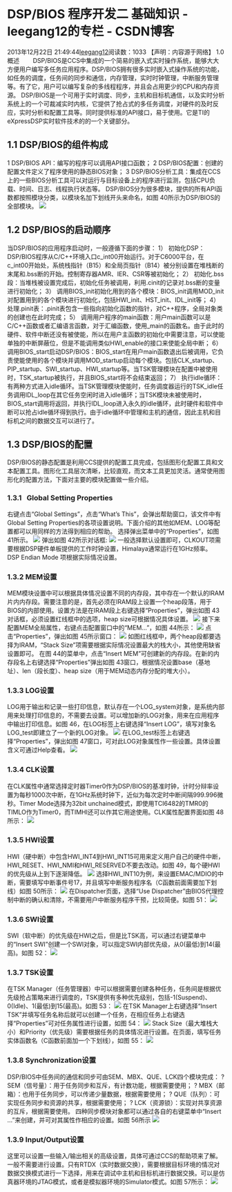 # DSP/BIOS 程序开发二 基础知识 - leegang12的专栏 - CSDN博客
2013年12月22日 21:49:44[leegang12](https://me.csdn.net/leegang12)阅读数：1033
【声明：内容源于网络】
1.0 概述
       DSP/BIOS是CCS中集成的一个简易的嵌入式实时操作系统，能够大大方便用户编写多任务应用程序。DSP/BIOS拥有很多实时嵌入式操作系统的功能，如任务的调度，任务间的同步和通信，内存管理，实时时钟管理，中断服务管理等。有了它，用户可以编写复杂的多线程程序，并且会占用更少的CPU和内存资源。
DSP/BIOS是一个可用于实时调度、同步，主机和目标机通信，以及实时分析系统上的一个可裁减实时内核，它提供了抢占式的多任务调度，对硬件的及时反应，实时分析和配置工具等。同时提供标准的API接口，易于使用。它是TI的eXpressDSP实时软件技术的的一个关键部分。
## 1.1 DSP/BIOS的组件构成
1 DSP/BIOS API：编写的程序可以调用API接口函数；
2 DSP/BIOS配置：创建的配置文件定义了程序使用的静态BIOS对象；
3 DSP/BIOS分析工具：集成在CCS上的一些BIOS分析工具可以对运行与目标设备上的程序进行监测，包括CPU负载、时间、日志、线程执行状态等。
DSP/BIOS分为很多模块，提供的所有API函数都按照模块分类，以模块名加下划线开头来命名，如图 40所示为DSP/BIOS的全部模块。
![](http://hi.csdn.net/attachment/201110/27/0_131972270246Mn.gif)
## 1.2 DSP/BIOS的启动顺序
当DSP/BIOS的应用程序启动时，一般遵循下面的步骤：
1） 初始化DSP：DSP/BIOS程序从C/C++环境入口c_int00开始运行。对于C6000平台，在c_int00开始处，系统栈指针（B15）和全局页指针（B14）被分别设置在堆栈断的末尾和.bss断的开始。控制寄存器AMR、IER、CSR等被初始化；
2） 初始化.bss段：当堆栈被设置完成后，初始化任务被调用，利用.cinit的记录对.bss断的变量进行初始化；
3） 调用BIOS_init初始化用到的各个模块：BIOS_init调用MOD_init对配置用到的各个模块进行初始化，包括HWI_init、HST_init、IDL_init等；
4） 处理.pinit表：.pinit表包含一些指向初始化函数的指针，对C++程序，全局对象类的创建也在此时完成；
5） 调用用户程序的main函数：用户main函数可以是C/C++函数或者汇编语言函数，对于汇编函数，使用_main的函数名。由于此时的硬件、软件中断还没有被使能，所以在用户主函数的初始化中需要注意，可以使能单独的中断屏蔽位，但是不能调用类似HWI_enable的接口来使能全局中断；
6） 调用BIOS_start启动DSP/BIOS：BIOS_start在用户main函数退出后被调用，它负责使能使用的各个模块并调用MOD_startup启动每个模块。包括CLK_startup、PIP_startup、SWI_startup、HWI_startup等。当TSK管理模块在配置中被使用时，TSK_startup被执行，并且BIOS_start将不会结束返回；
7） 执行idle循环：有两种方式进入idle循环。当TSK管理模块使能时，任务调度器运行的TSK_idle任务调用IDL_loop在其它任务空闲时进入idle循环；当TSK模块未被使用时，BIOS_start调用将返回，并执行IDL_loop进入永久的idle循环，此时硬件和软件中断可以抢占idle循环得到执行。由于idle循环中管理和主机的通信，因此主机和目标机之间的数据交互可以进行了。
## 1.3 DSP/BIOS的配置
DSP/BIOS的静态配置是利用CCS提供的配置工具完成，包括图形化配置工具和文本配置工具。图形化工具层次清晰，比较直观，而文本工具更加灵活。通常使用图形化的配置方法，下面对主要的模块配置做一些介绍。
### 1.3.1   Global Setting Properties
右键点击“Global Settings”，点击“What’s This”，会弹出帮助窗口，该文件中有Global Setting Properties的各项设置说明。下面介绍的其他如MEM、LOG等配置都可以用同样的方法得到相应的帮助。
选择弹出菜单中的“Properties”，如图 41所示。
![](http://hi.csdn.net/attachment/201110/27/0_1319722758jhGV.gif)
弹出如图 42所示对话框:
![](http://hi.csdn.net/attachment/201110/27/0_1319722807anLR.gif)
一般选择默认设置即可，CLKOUT项需要根据DSP硬件单板提供的工作时钟设置，Himalaya通常运行在1GHz频率。
DSP Endian Mode 项根据实际情况设置。
### 1.3.2 MEM设置
MEM模块设置中可以根据具体情况设置不同的内存段，其中存在一个默认的IRAM片内内存段。需要注意的是，首先必须在IRAM段上设置一个heap段落，用于BIOS的内部使用。设置方法是在IRAM段上右键选择“Properties”，弹出如图 43对话框，必须设置红线框中的选项，heap size可根据情况具体设置。
![](http://hi.csdn.net/attachment/201110/27/0_13197228625CwL.gif)
接下来配置MEM全局属性，右键点击配置窗口中的“MEM…”，如图 44所示：
![](http://hi.csdn.net/attachment/201110/27/0_1319722919Hcm2.gif)
点击“Properties”，弹出如图 45所示窗口：
![](http://hi.csdn.net/attachment/201110/27/0_1319723017Uz7k.gif)
如图红线框中，两个heap段都要选择为IRAM，“Stack Size”项需要根据实际情况设置最大的栈大小，其他使用缺省设置即可。
在图 44的菜单中，点击“Insert MEM”可创建新的内存段。在新的内存段名上右键选择“Properties”弹出如图 43窗口，根据情况设置base（基地址）、len（段长度）、heap size（用于MEM动态内存分配的堆大小）。
### 1.3.3 LOG设置
LOG用于输出和记录一些打印信息，默认存在一个LOG_system对象，是系统内部用来处理打印信息的，不需要去设置。可以增加新的LOG对象，用来在应用程序中输出打印信息。如图 46，在LOG标签上右键选择“Insert LOG”，填写对象名LOG_test即建立了一个新的LOG对象。
![](http://hi.csdn.net/attachment/201110/27/0_1319723065d7a8.gif)
在LOG_test标签上右键选择“Properties”，弹出如图 47窗口，可对此LOG对象属性作一些设置。具体设置含义可通过Help查看。
![](http://hi.csdn.net/attachment/201110/27/0_13197231104LJf.gif)
### 1.3.4 CLK设置
在CLK属性中通常选择定时器Timer0作为DSP/BIOS的基准时钟，计时分辩率设置为每秒1000次中断，在1GHz系统时钟下，近似为每次定时中断间隔999.996微秒。Timer Mode选择为32bit unchained模式，即使用TCI6482的TMR0的TIMLO作为Timer0，而TIMHI还可以作其它用途使用。CLK属性配置界面如图 48所示：
![](http://hi.csdn.net/attachment/201110/27/0_13197231596Z3I.gif)
### 1.3.5 HWI设置
HWI（硬中断）中包含HWI_INT4到HWI_INT15可用来定义用户自己的硬件中断，HWI_RESET、HWI_NMI和HWI_RESERVED不要去改动。如图 49，每个硬HWI的优先级从上到下逐渐降低。
![](http://hi.csdn.net/attachment/201110/27/0_1319723212yuy2.gif)
选择HWI_INT10为例，来设置EMAC/MDIO的中断，需要填写中断事件号17，并且填写中断服务程序名（C函数前面需要加下划线）如图 50所示：
![](http://hi.csdn.net/attachment/201110/27/0_1319723248H82h.gif)
在Dispatcher页面，选择“Use Dispatcher”由BIOS代理控制中断的确认和清除，不需要用户中断服务程序干预，比较简便。如图 51：
![](http://hi.csdn.net/attachment/201110/27/0_1319723292NMRk.gif)
### 1.3.6 SWI设置
SWI（软中断）的优先级在HWI之后，但是比TSK高，可以通过右键菜单中的“Insert SWI”创建一个SWI对象，可以指定SWI内部优先级，从0(最低)到14(最高)。如图 52：
![](http://hi.csdn.net/attachment/201110/27/0_1319723332D1O2.gif)
### 1.3.7 TSK设置
在TSK Manager（任务管理器）中可以根据需要创建各种任务，任务间是根据优先级抢占策略来进行调度的，TSK提供有多种优先级别，包括-1(Suspend)、0(Idle)、1(最低)到15(最高)。如图 53：
![](http://hi.csdn.net/attachment/201110/27/0_1319723382FCZq.gif)
在TSK Manager上右键选择“Insert TSK”并填写任务名称后就可以创建一个任务，在相应任务上右键选择“Properties”可对任务属性进行设置，如图 54：
![](http://hi.csdn.net/attachment/201110/27/0_1319723431X3ae.gif)
Stack Size（最大堆栈大小）和Priority（优先级）需要根据任务的具体情况进行设置。在页面，填写任务实体函数名（C函数前面加一个下划线），如图 55：
![](http://hi.csdn.net/attachment/201110/27/0_13197234706cC5.gif)
### 1.3.8 Synchronization设置
DSP/BIOS中任务间的通信和同步可由SEM、MBX、QUE、LCK四个模块完成：
? SEM（信号量）：用于任务同步和互斥，有计数功能，根据需要使用；
? MBX（邮箱）：也用于任务同步，可以传递少量数据，根据需要使用；
? QUE（队列）：可实现任务同步和资源的共享，根据需要使用；
? LCK（资源锁）：实现对共享资源的互斥，根据需要使用。
四种同步模块对象都可以通过各自的右键菜单中“Insert …”来创建，并可对其属性作相应的设置。如图 56所示
![](http://hi.csdn.net/attachment/201110/27/0_1319723517GSaL.gif)
### 1.3.9 Input/Output设置
这里可以设置一些输入/输出相关的高级设置，具体可通过CCS的帮助项来了解。一般不需要进行设置。只有RTDX（实时数据交换），需要根据目标环境的情况对数据交换模式进行一下选择，用来在调试中主机和目标机进行数据交换。可以是仿真器环境的JTAG模式，或者是模拟器环境的Simulator模式。如图 57所示：
![](http://hi.csdn.net/attachment/201110/27/0_1319723560I8ku.gif)
